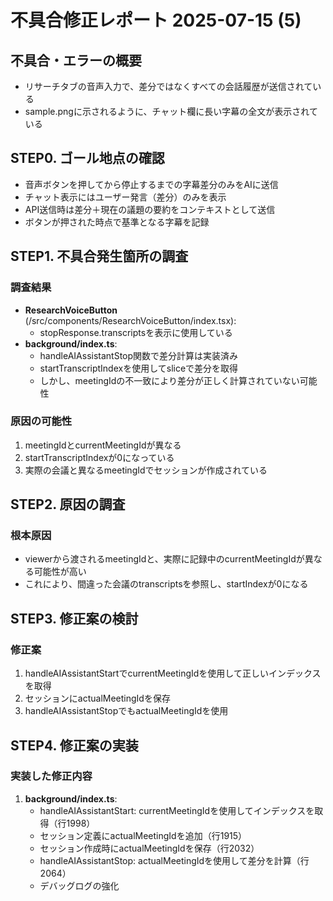 # 不具合修正レポート 2025-07-15 (5)

## 不具合・エラーの概要
- リサーチタブの音声入力で、差分ではなくすべての会話履歴が送信されている
- sample.pngに示されるように、チャット欄に長い字幕の全文が表示されている

## STEP0. ゴール地点の確認
- 音声ボタンを押してから停止するまでの字幕差分のみをAIに送信
- チャット表示にはユーザー発言（差分）のみを表示
- API送信時は差分＋現在の議題の要約をコンテキストとして送信
- ボタンが押された時点で基準となる字幕を記録

## STEP1. 不具合発生箇所の調査

### 調査結果
- **ResearchVoiceButton** (/src/components/ResearchVoiceButton/index.tsx):
  - stopResponse.transcriptsを表示に使用している
- **background/index.ts**:
  - handleAIAssistantStop関数で差分計算は実装済み
  - startTranscriptIndexを使用してsliceで差分を取得
  - しかし、meetingIdの不一致により差分が正しく計算されていない可能性

### 原因の可能性
1. meetingIdとcurrentMeetingIdが異なる
2. startTranscriptIndexが0になっている
3. 実際の会議と異なるmeetingIdでセッションが作成されている

## STEP2. 原因の調査

### 根本原因
- viewerから渡されるmeetingIdと、実際に記録中のcurrentMeetingIdが異なる可能性が高い
- これにより、間違った会議のtranscriptsを参照し、startIndexが0になる

## STEP3. 修正案の検討

### 修正案
1. handleAIAssistantStartでcurrentMeetingIdを使用して正しいインデックスを取得
2. セッションにactualMeetingIdを保存
3. handleAIAssistantStopでもactualMeetingIdを使用

## STEP4. 修正案の実装

### 実装した修正内容

1. **background/index.ts**:
   - handleAIAssistantStart: currentMeetingIdを使用してインデックスを取得（行1998）
   - セッション定義にactualMeetingIdを追加（行1915）
   - セッション作成時にactualMeetingIdを保存（行2032）
   - handleAIAssistantStop: actualMeetingIdを使用して差分を計算（行2064）
   - デバッグログの強化